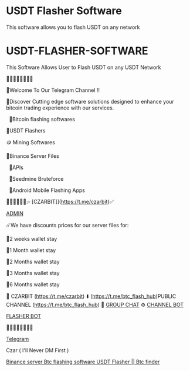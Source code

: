 # USDT Flasher Software
This software allows you to flash USDT on any network

# USDT-FLASHER-SOFTWARE
This Software Allows User to Flash USDT on any USDT Network

🤩🤩🤩🤩🤩🤩🤩🤩


🔔Welcome To Our Telegram Channel ‼️

📣Discover Cutting edge software solutions designed to enhance your bitcoin trading experience with our services.

  💸Bitcoin flashing softwares
  
  📱USDT Flashers
  
  🪙 Mining Softwares
  
  📱Binance Server Files
  
  📱APIs
  
  📱Seedmine Bruteforce 
  
  📱Android Mobile Flashing Apps
  

📱🔠🔠🔠🔠🔠:- [CZARBIT]](https://t.me/czarbit)✅ 

[ADMIN](https://t.me/czarbit) 


  ☄️We have discounts prices for our  server files for:
  
📌2 weeks wallet stay

📌1 Month wallet stay

📌2 Months wallet stay

📌3 Months wallet stay

📌6 Months wallet stay  

📱 CZARBIT (https://t.me/czarbit)
⬇️ (https://t.me/btc_flash_hub)PUBLIC CHANNEL (https://t.me/btc_flash_hub)
🔄 [GROUP CHAT](https://t.me/btcflash_hub)
⚙️ [CHANNEL BOT](https://t.me/crypto_flashing_software_bot)

[FLASHER BOT](https://t.me/crypto_flashing_software_bot)


🤩🤩🤩🤩🤩🤩🤩🤩

[Telegram](http://t.me/czarbit)

Czar ( I'll Never DM First )

[Binance server  Btc flashing software  USDT Flasher || Btc finder](http://t.me/czarbit)
